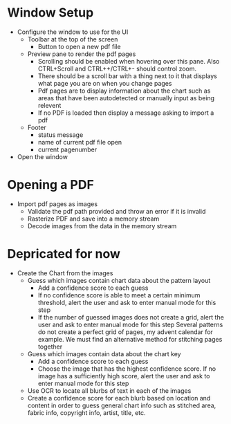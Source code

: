 # Window Setup

- Configure the window to use for the UI
    - Toolbar at the top of the screen
        - Button to open a new pdf file
    - Preview pane to render the pdf pages
        - Scrolling should be enabled when hovering over this pane. Also CTRL+Scroll and CTRL++/CTRL+- should control zoom.
        - There should be a scroll bar with a thing next to it that displays what page you are on when you change pages
        - Pdf pages are to display information about the chart such as areas that have been autodetected or manually input as being relevent
        - If no PDF is loaded then display a message asking to import a pdf
    - Footer
        - status message
        - name of current pdf file open
        - current pagenumber
- Open the window

# Opening a PDF

- Import pdf pages as images
    - Validate the pdf path provided and throw an error if it is invalid
    - Rasterize PDF and save into a memory stream
    - Decode images from the data in the memory stream

# Depricated for now

- Create the Chart from the images
    - Guess which images contain chart data about the pattern layout
        - Add a confidence score to each guess
        - If no confidence score is able to meet a certain minimum threshold, alert the user and ask to enter manual mode for this step
        - If the number of guessed images does not create a grid, alert the user and ask to enter manual mode for this step
            Several patterns do not create a perfect grid of pages, my advent calendar for example. We must find an alternative method for stitching pages together
    - Guess which images contain data about the chart key
        - Add a confidence score to each guess
        - Choose the image that has the highest confidence score. If no image has a sufficiently high score, alert the user and ask to enter manual mode for this step
    - Use OCR to locate all blurbs of text in each of the images
    - Create a confidence score for each blurb based on location and content in order to guess general chart info such as stitched area, fabric info, copyright info, artist, title, etc.
